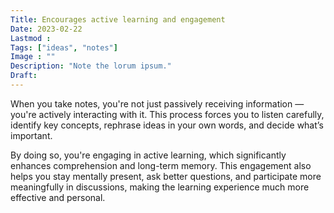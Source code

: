 ```yaml
---
Title: Encourages active learning and engagement
Date: 2023-02-22
Lastmod : 
Tags: ["ideas", "notes"]
Image : ""
Description: "Note the lorum ipsum."
Draft: 
---
```

When you take notes, you're not just passively receiving information — you're actively interacting with it. This process forces you to listen carefully, identify key concepts, rephrase ideas in your own words, and decide what’s important. 

By doing so, you're engaging in active learning, which significantly enhances comprehension and long-term memory. This engagement also helps you stay mentally present, ask better questions, and participate more meaningfully in discussions, making the learning experience much more effective and personal.